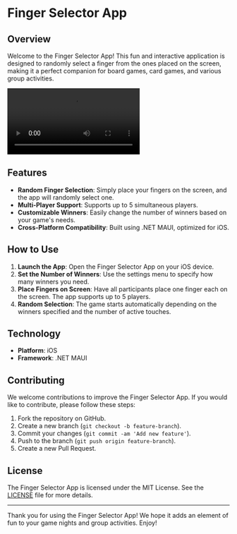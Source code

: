 # Finger Selector App

## Overview
Welcome to the Finger Selector App! This fun and interactive application is designed to randomly select a finger from the ones placed on the screen, making it a perfect companion for board games, card games, and various group activities.

<video style="max-width: 100%; height: auto;" controls>
  <source src="demo.mp4" type="video/mp4">
</video>

## Features
- **Random Finger Selection**: Simply place your fingers on the screen, and the app will randomly select one.
- **Multi-Player Support**: Supports up to 5 simultaneous players.
- **Customizable Winners**: Easily change the number of winners based on your game's needs.
- **Cross-Platform Compatibility**: Built using .NET MAUI, optimized for iOS.

## How to Use
1. **Launch the App**: Open the Finger Selector App on your iOS device.
2. **Set the Number of Winners**: Use the settings menu to specify how many winners you need.
3. **Place Fingers on Screen**: Have all participants place one finger each on the screen. The app supports up to 5 players.
4. **Random Selection**: The game starts automatically depending on the winners specified and the number of active touches.

## Technology
- **Platform**: iOS
- **Framework**: .NET MAUI

## Contributing
We welcome contributions to improve the Finger Selector App. If you would like to contribute, please follow these steps:
1. Fork the repository on GitHub.
2. Create a new branch (`git checkout -b feature-branch`).
3. Commit your changes (`git commit -am 'Add new feature'`).
4. Push to the branch (`git push origin feature-branch`).
5. Create a new Pull Request.

## License
The Finger Selector App is licensed under the MIT License. See the [LICENSE](LICENSE) file for more details.

---

Thank you for using the Finger Selector App! We hope it adds an element of fun to your game nights and group activities. Enjoy!
